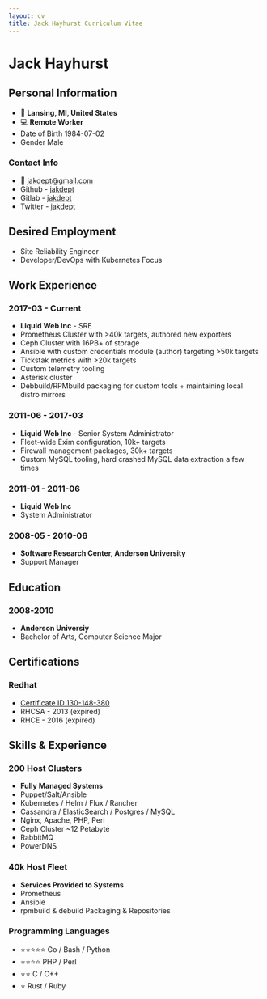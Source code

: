 ```yaml
---
layout: cv
title: Jack Hayhurst Curriculum Vitae
---
```


# Jack Hayhurst

## Personal Information
- 📍 __Lansing, MI, United States__
- 💻 __Remote Worker__
- Date of Birth 1984-07-02
- Gender Male

### Contact Info
- 📧 [jakdept@gmail.com](mailto:jakdept@gmail.com)
- Github - [jakdept](https://github.com/jakdept)
- Gitlab - [jakdept](https://gitlab.com/jakdept)
- Twitter - [jakdept](https://twitter.com/jakdept)

## Desired Employment
- Site Reliability Engineer
- Developer/DevOps with Kubernetes Focus

## Work Experience
### 2017-03 - Current
- __Liquid Web Inc__ - SRE
- Prometheus Cluster with >40k targets, authored new exporters
- Ceph Cluster with 16PB+ of storage
- Ansible with custom credentials module (author) targeting >50k targets
- Tickstak metrics with >20k targets
- Custom telemetry tooling
- Asterisk cluster
- Debbuild/RPMbuild packaging for custom tools + maintaining local distro mirrors


### 2011-06 - 2017-03
- __Liquid Web Inc__ - Senior System Administrator
- Fleet-wide Exim configuration, 10k+ targets
- Firewall management packages, 30k+ targets
- Custom MySQL tooling, hard crashed MySQL data extraction a few times

### 2011-01 - 2011-06
- __Liquid Web Inc__
- System Administrator

### 2008-05 - 2010-06
- __Software Research Center, Anderson University__
- Support Manager

## Education
### 2008-2010
- __Anderson Universiy__
- Bachelor of Arts, Computer Science Major

## Certifications
### Redhat

- [Certificate ID 130-148-380](https://rhtapps.redhat.com/verify?certId=130-148-380)
- RHCSA - 2013 (expired)
- RHCE - 2016 (expired)


## Skills & Experience
### 200 Host Clusters
- __Fully Managed Systems__
- Puppet/Salt/Ansible
- Kubernetes / Helm / Flux / Rancher
- Cassandra / ElasticSearch / Postgres / MySQL
- Nginx, Apache, PHP, Perl
- Ceph Cluster ~12 Petabyte
- RabbitMQ
- PowerDNS

### 40k Host Fleet
- __Services Provided to Systems__
- Prometheus
- Ansible
- rpmbuild & debuild Packaging & Repositories

### Programming Languages
- ⭐️⭐️⭐️⭐️⭐️ Go / Bash / Python
- ⭐️⭐️⭐️⭐️ PHP / Perl
- ⭐️⭐️ C / C++
- ⭐️ Rust / Ruby




<!-- ### Footer

Last updated: May 2021 -->



